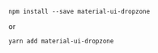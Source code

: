 ```shell
npm install --save material-ui-dropzone
```

or

```shell
yarn add material-ui-dropzone
```
